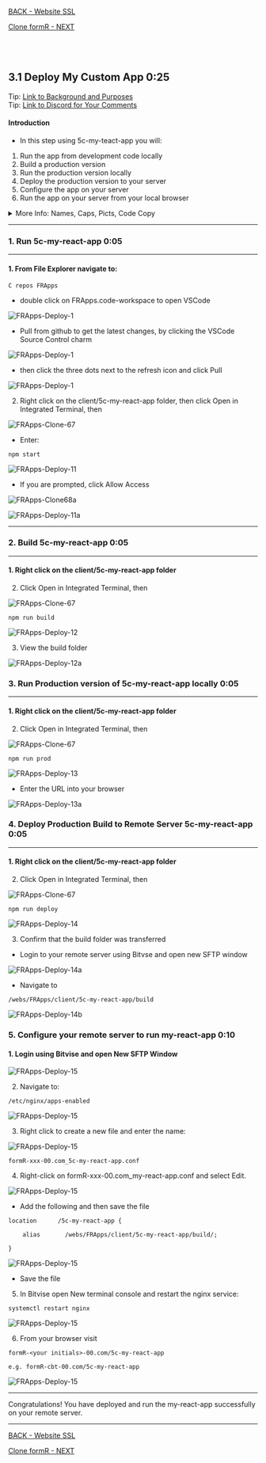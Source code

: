 
<!-- ------------------------------------------------------------------------- -->

<div class="page-back">


[BACK - Website SSL](/Setup/fr0306_Setup-Website-SSL-Ubuntu.md)
</div><div class="page-next">

[Clone formR - NEXT](/formR/fr0401_Clone-formR.md)
</div><div style="margin-top:35px">&nbsp;</div>



<!-- ------------------------------------------------------------------------- -->

## 3.1 Deploy My Custom App 0:25 <!-- {docsify-ignore} -->
<div class="notice-tip">
  <div class="notice-tip-header">
    Tip: <a href="../Setup/purposes/pfr0307_Setup-React-Apps-Ubuntu.md" target="_blank">Link to Background and Purposes</a> 
  </div>  
</div>

<div class="notice-tip">
  <div class="notice-tip-header">
    Tip: <a href="https://discord.com/channels/928752444316483585/931217970355667016" target="_blank">Link to Discord for Your Comments</a> 
  </div>  
</div>

#### Introduction <!-- {docsify-ignore} -->
- In this step using 5c-my-teact-app you will:
1. Run the app from development code locally
2. Build a production version
3. Run the production version locally
4. Deploy the production version to your server
5. Configure the app on your server
6. Run the app on your server from your local browser

<details class="details-style">
    <summary class="summary-style">
More Info: Names, Caps, Picts, Code Copy
    </summary>
    <div class="popup">

- In this tutorial please be careful to use the Exact Spelling and Capitalization. You will be using Windows, Unix and GitBash command prompts. Improper captialization will cause commands to fail. Some examples are: Local_Admin, myProject, repos, remotes and .ssh.

- This documentation was produced in 2021-2022. You will experience differences in some of the pictures due to the changes made over time by the developers of the softwares and web sites that are used.

- We recommend that you copy and paste code snippets from the documentation into your workstation/server. This will reduce the errors caused by hand typing.
Hover over the snippet and click copy, then paste as appropriate.

</div>
</details>

----
### 1. Run 5c-my-react-app  0:05
----
#### 1. From File Explorer navigate to:

```
C repos FRApps
```
- double click on FRApps.code-workspace to open VSCode

![FRApps-Deploy-1](/images/fr0103-FRApps-Deploy-1.png "FRApps-Deploy-1")

- Pull from github to get the latest changes, by clicking the VSCode Source Control charm

![FRApps-Deploy-1](/images/fr0103-FRApps-Deploy-1a.png "FRApps-Deploy-1")

- then click the three dots next to the refresh icon and click Pull

![FRApps-Deploy-1](/images/fr0103-FRApps-Deploy-1b.png "FRApps-Deploy-1")


2. Right click on the client/5c-my-react-app folder, then
click Open in Integrated Terminal, then 

![FRApps-Clone-67](../Setup/images/fr0103-FRApps-Clone-67.png "FRApps-Clone-67") 

- Enter:

```
npm start
```

![FRApps-Deploy-11](/images/fr0103-FRApps-Deploy-11.png "FRApps-Deploy-11")

- If you are prompted, click Allow Access

![FRApps-Clone68a](../Setup/images/fr0103-FRApps-Clone-22a.png "FRApps-Clone-68a")

![FRApps-Deploy-11a](/images/fr0103-FRApps-Deploy-11a.png "FRApps-Deploy-11a")

----
### 2. Build 5c-my-react-app  0:05
----
#### 1. Right click on the client/5c-my-react-app folder
2. Click Open in Integrated Terminal, then 

![FRApps-Clone-67](../Setup/images/fr0103-FRApps-Clone-67.png "FRApps-Clone-67") 

```
npm run build
```

![FRApps-Deploy-12](/images/fr0103-FRApps-Deploy-12.png "FRApps-Deploy-12")

3. View the build folder

![FRApps-Deploy-12a](/images/fr0103-FRApps-Deploy-12a.png "FRApps-Deploy-12a")

### 3. Run Production version of 5c-my-react-app locally 0:05
----
#### 1. Right click on the client/5c-my-react-app folder
2. Click Open in Integrated Terminal, then 

![FRApps-Clone-67](../Setup/images/fr0103-FRApps-Clone-67.png "FRApps-Clone-67") 

```
npm run prod
```

![FRApps-Deploy-13](/images/fr0103-FRApps-Deploy-13.png "FRApps-Deploy-13")

- Enter the URL into your browser

![FRApps-Deploy-13a](/images/fr0103-FRApps-Deploy-13a.png "FRApps-Deploy-13a")

### 4. Deploy Production Build to Remote Server 5c-my-react-app  0:05
----
#### 1. Right click on the client/5c-my-react-app folder
2. Click Open in Integrated Terminal, then 

![FRApps-Clone-67](../Setup/images/fr0103-FRApps-Clone-67.png "FRApps-Clone-67") 

```
npm run deploy
```

![FRApps-Deploy-14](/images/fr0103-FRApps-Deploy-14.png "FRApps-Deploy-14")

3. Confirm that the build folder was transferred

- Login to your remote server using Bitvse and open new SFTP window

![FRApps-Deploy-14a](/images/fr0103-FRApps-Deploy-14a.png "FRApps-Deploy-14a")

- Navigate to

```
/webs/FRApps/client/5c-my-react-app/build
```

![FRApps-Deploy-14b](/images/fr0103-FRApps-Deploy-14b.png "FRApps-Deploy-14b")

### 5. Configure your remote server to run my-react-app 0:10 

#### 1. Login using Bitvise and open New SFTP Window

![FRApps-Deploy-15](/images/fr0103-FRApps-Deploy-15.png "FRApps-Deploy-15")

2. Navigate to:

```
/etc/nginx/apps-enabled
```

![FRApps-Deploy-15](/images/fr0103-FRApps-Deploy-15a-1.png "FRApps-Deploy-15")


3. Right click to create a new file and enter the name:

![FRApps-Deploy-15](/images/fr0103-FRApps-Deploy-15b.png "FRApps-Deploy-15")

```
formR-xxx-00.com_5c-my-react-app.conf
```

4. Right-click on formR-xxx-00.com_my-react-app.conf and select Edit.

![FRApps-Deploy-15](/images/fr0103-FRApps-Deploy-15c.png "FRApps-Deploy-15")

- Add the following and then save the file

```
location      /5c-my-react-app {      

	alias       /webs/FRApps/client/5c-my-react-app/build/;      

}    
```

![FRApps-Deploy-15](/images/fr0103-FRApps-Deploy-15d.png "FRApps-Deploy-15")

- Save the file

5. In Bitvise open New terminal console and restart the nginx service:

```
systemctl restart nginx
```

![FRApps-Deploy-15](/images/fr0103-FRApps-Deploy-15e.png "FRApps-Deploy-15")

6. From your browser visit

```
formR-<your initials>-00.com/5c-my-react-app

e.g. formR-cbt-00.com/5c-my-react-app
```

![FRApps-Deploy-15](/images/fr0103-FRApps-Deploy-15f.png "FRApps-Deploy-15")

----
<div class="notice-success">
  <div class="notice-success-header">
    Congratulations! You have deployed and run the my-react-app successfully on your remote server.
  </div>
</div>

----


<!-- ------------------------------------------------------------------------- -->

<div class="page-back">

[BACK - Website SSL](/Setup/fr0306_Setup-Website-SSL-Ubuntu.md)
</div><div class="page-next disabled">

[Clone formR - NEXT](/formR/fr0401_Clone-formR.md)
</div>

<!-- ------------------------------------------------------------------------- -->